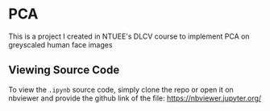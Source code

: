 # PCA
This is a project I created in NTUEE's DLCV course to implement PCA on greyscaled human face images
## Viewing Source Code
To view the ```.ipynb``` source code, simply clone the repo or open it on nbviewer and provide the github link of the file:
https://nbviewer.jupyter.org/
